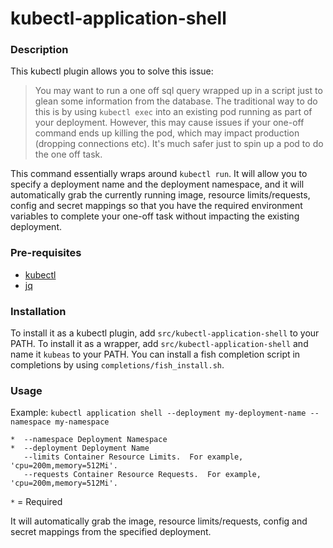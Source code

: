 # kubectl-application-shell

### Description

This kubectl plugin allows you to solve this issue:

> You may want to run a one off sql query wrapped up in a script just to glean some information from the database. The traditional way to do this is by using `kubectl exec` into an existing pod running as part of your deployment. However, this may cause issues if your one-off command ends up killing the pod, which may impact production (dropping connections etc). It's much safer just to spin up a pod to do the one off task.

This command essentially wraps around `kubectl run`. It will allow you to specify a deployment name and the deployment namespace, and it will automatically grab the currently running image, resource limits/requests, config and secret mappings so that you have the required environment variables to complete your one-off task without impacting the existing deployment.

### Pre-requisites

- [kubectl](https://kubernetes.io/docs/tasks/tools/install-kubectl/)
- [jq](https://github.com/stedolan/jq/wiki/Installation)

### Installation

To install it as a kubectl plugin, add `src/kubectl-application-shell` to your PATH.
To install it as a wrapper, add `src/kubectl-application-shell` and name it `kubeas` to your PATH. You can install a fish completion script in completions by using `completions/fish_install.sh`.

### Usage

Example: `kubectl application shell --deployment my-deployment-name --namespace my-namespace`

```
*  --namespace Deployment Namespace
*  --deployment Deployment Name
   --limits Container Resource Limits.  For example, 'cpu=200m,memory=512Mi'.
   --requests Container Resource Requests.  For example, 'cpu=200m,memory=512Mi'.
```
`*` = Required

It will automatically grab the image, resource limits/requests, config and secret mappings from the specified deployment.
